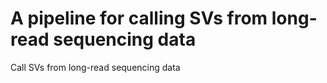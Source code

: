# A pipeline for calling SVs from long-read sequencing data
Call SVs from long-read sequencing data

